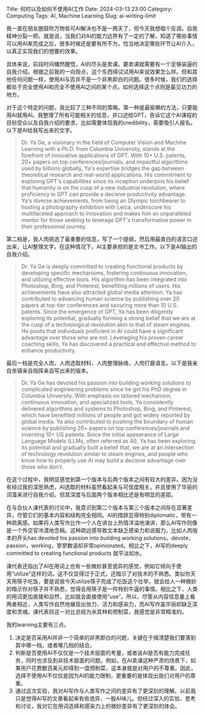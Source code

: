 Title: 何时以及如何不使用AI工作
Date: 2024-03-13 23:00
Category: Computing
Tags: AI, Machine Learning
Slug: ai-writing-limit

我一直在朋友圈鼓吹万物皆可AI解决也不是一两天了，但今天我想唱个反调，自我精神分裂一把。就是说，当我们对AI的能力边界有了一定的了解，知道了哪些事情可以用AI来完成之后，很多时候还是要有所不为，恰当地决定哪些环节让AI介入，以真正实现我们的想要的效果。

具体来说，前段时间幡然醒悟，AI的尽头是卖课。要卖课就需要有一个足够装逼的自我介绍。根据之前我的一向观点，这个东西得试试用AI来说效果怎么样。但和其他任何问题一样，使用AI与否并不是一个非黑即白的问题。很多时候，我们的选择都处于完全使用AI和完全不使用AI之间的某个点。如何选择这个点则是最见功力的地方。

对于这个特定的问题，我比较了三种不同的策略。第一种是最偷懒的方法，只要能用AI就用AI。我整理了所有可能相关的信息，并口述给GPT，告诉它这个AI课程的目标受众以及自我介绍的要求，比如需要体现我的credibility，需要吸引人报名。以下是AI给我写出来的文字。

> Dr. Ya Ge, a visionary in the field of Computer Vision and Machine Learning with a Ph.D. from Columbia University, stands at the forefront of innovative applications of GPT. With 10+ U.S. patents, 20+ papers on top conferences/journals, and impactful algorithms used by billions globally, Ya's expertise bridges the gap between theoretical research and real-world applications. His commitment to exploring GPT's capabilities since its inception underpins his belief that humanity is on the cusp of a new industrial revolution, where proficiency in GPT can provide a decisive productivity advantage. Ya's diverse achievements, from being an Olympic torchbearer to hosting a photography exhibition with Leica, underscore his multifaceted approach to innovation and makes him an unparalleled mentor for those seeking to leverage GPT's transformative power in their professional journey.

第二档是，我人肉挑选了最重要的信息，写了一个提纲，然后用最直白的语言口述出来，让AI整理文字。在这种情况下，AI主要承担的是文书工作。以下是AI输出的自我介绍。

> Dr. Ya Ge is deeply committed to creating functional products by developing specific mechanisms, fostering continuous innovation, and utilizing effective tools. His algorithm has been integrated into Photoshop, Bing, and Pinterest, benefiting millions of users. His achievements have also attracted global media attention. Ya has contributed to advancing human science by publishing over 20 papers at top-tier conferences and securing more than 10 U.S. patents. Since the emergence of GPT, Ya has been diligently exploring its potential, gradually forming a strong belief that we are at the cusp of a technological revolution akin to that of steam engines. He posits that individuals proficient in AI could have a significant advantage over those who are not. Leveraging his proven career coaching skills, Ya has discovered a practical and effective method to enhance productivity.

最后一档是完全人肉，人肉选取材料，人肉整理脉络，人肉打磨语言。以下是我亲自坐镇亲自指挥亲自写出来的版本。

> Dr. Ya Ge has devoted his passion into building working solutions to complicated engineering problems since he got his PhD degree in Columbia University. With emphasis on tailored mechanism, continuous innovation, and specialized tools, Ya consistently delivered algorithms and systems to Photoshop, Bing, and Pinterest, which have benefited millions of people and got widely reported by global media. Ya also contributed to pushing the boundary of human science by publishing 20+ papers on top conferences/journals and inventing 10+ US patents. Since the initial appearance of Large Language Models (LLMs, often referred as AI), Ya has been exploring its potential and gradually built a belief that, we are at an intersection of technology revolution similar to steam engines, and people who know how to properly use AI may build a decisive advantage over those who don’t. 

在这个过程中，我明显感觉到第一个版本与后两个版本之间有较大的差异。因为没有经过我的深思熟虑，AI选取的材料虽然看起来与可信度相关，并且使用了华丽的词藻来进行自我介绍，但其深度与后面两个版本相比还是有明显的差距。

在与合伙人课代表的讨论中，我意识到第二个版本与第三个版本之间存在显著差异，尽管它们的基本内容和结构完全相同。AI的措辞显得特别diplomatic，带有一种疏离感。如果将人类写作比作一个人在讲台上热情洋溢地演讲，那么AI写作则像是一个外交官冷漠地念稿。这种疏远感导致文本缺乏感染力和说服力。比如人肉版本的开头has devoted his passion into building working solutions。devote，passion，working，寥寥数语却非常opinionated。相比之下，AI写的deeply committed to creating functional products 就平淡如水。

课代表还指出了AI在用词上也有一些微妙甚至诡异的感觉，例如它倾向于使用“utilize”这样的词，这不仅显得过于正式，还暗示了对技术的不熟悉。类似你天天用筷子吃饭，要是说我今天utilize筷子完成了吃饭这个壮举，就会给人一种微妙的暗示你对筷子并不熟悉，觉得会用筷子是一件特别牛逼的事情。相比之下，人类的用词更加直接和自然，比如就会直接使用“use”。所以，尽管从内容信息量上看两者相近，人类写作自然地展现出张力、活力和感染力，而AI写作虽华丽却缺乏深度和灵魂。课代表将这一对比总结为米其林和预制菜，我感觉是非常精准的。

我的learning主要有三点。

1. 决定是否采用AI并非一个简单的非黑即白的问题，关键在于搞清楚我们要落到其中哪一档，或者哪几档的结合。
2. 判断是否使用AI不仅仅是一个技术层面的考量，或者说AI是否有能力完成任务，同时也涉及到非技术层面的问题。例如，在AI卖课这种严肃的场景下，如果用户花费数百美元却得到一盘预制菜，这本身就是对用户的不尊重。因此，选择不使用AI不仅仅是因为AI的能力限制，更重要的是体现出我们对用户的尊重。
3. 通过这次实验，我对AI写作与人类写作之间的差异有了更深刻的理解。以前我只是觉得AI写的文章看起来有些诡异，一股AI味儿。但经过深入的实验、思考和讨论，我对它在用词选择和感染力上的微妙差异有了更深刻的体会。